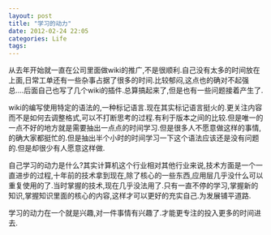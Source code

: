 ```yaml
---
layout: post
title: "学习的动力"
date: 2012-02-24 22:05
categories: Life
tags: 
---
```


从去年开始就一直在公司里面做wiki的推广,不是很顺利.自己没有太多的时间放在上面,日常工单还有一些杂事占据了很多的时间.比较郁闷,这点也的确对不起强总….后面自己也写了几个wiki的插件.总算搞起来了,但是也有一些问题接着产生了.

wiki的编写使用特定的语法的,一种标记语言.现在其实标记语言挺火的.更关注内容而不是如何去调整格式,可以不打断思考的过程.有利于版本之间的比较.但是唯一的一点不好的地方就是需要抽出一点点的时间学习.但是很多人不愿意做这样的事情,的确大家都挺忙的.但是抽出半个小时的时间学习一下这个语法应该还是没有问题的.但是却很少有人愿意这样做.

自己学习的动力是什么?其实计算机这个行业相对其他行业来说,技术方面是一个一直进步的过程,十年前的技术拿到现在,除了核心的一些东西,应用层几乎没什么可以重复使用的了.当时掌握的技术,现在几乎没法用了.只有一直不停的学习,掌握新的知识,掌握知识里面的核心的内容,这样才可以更好的充实自己.为发展铺平道路.

学习的动力在一个就是兴趣,对一件事情有兴趣了.才能更专注的投入更多的时间进去.
